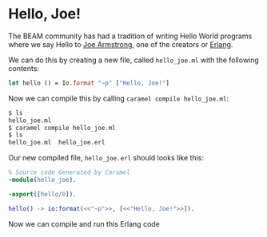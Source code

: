 # Hello, Joe!

The BEAM community has had a tradition of writing Hello World programs where we
say Hello to [Joe
Armstrong](https://en.wikipedia.org/wiki/Joe_Armstrong_(programmer)), one of
the creators or [Erlang](https://erlang.org).

We can do this by creating a new file, called `hello_joe.ml` with the following
contents:

```ocaml
let hello () = Io.format "~p" ["Hello, Joe!"]
```

Now we can compile this by calling `caramel compile hello_joe.ml`:

```bash
$ ls
hello_joe.ml
$ caramel compile hello_joe.ml
$ ls
hello_joe.ml  hello_joe.erl
```

Our new compiled file, `hello_joe.erl` should looks like this:

```erlang
% Source code Generated by Caramel
-module(hello_joe).

-export([hello/0]).

hello() -> io:format(<<"~p">>, [<<"Hello, Joe!">>]).
```

Now we can compile and run this Erlang code 
